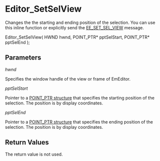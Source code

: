 # Editor\_SetSelView

Changes the the starting and ending position of the selection. You can use this inline function or explicitly send the [EE\_SET\_SEL\_VIEW](../message/ee_set_sel_view) message.

Editor\_SetSelView( HWND hwnd, POINT\_PTR\* pptSelStart, POINT\_PTR\* pptSelEnd );

## Parameters

_hwnd_

Specifies the window handle of the view or frame of EmEditor.

_pptSelStart_

Pointer to a [POINT\_PTR structure](../structure/point_ptr) that specifies the starting position of the
selection. The position is by display coordinates.

_pptSelEnd_

Pointer to a [POINT\_PTR structure](../structure/point_ptr) that specifies the ending position of the
selection. The position is by display coordinates.

## Return Values

The return value is not used.
